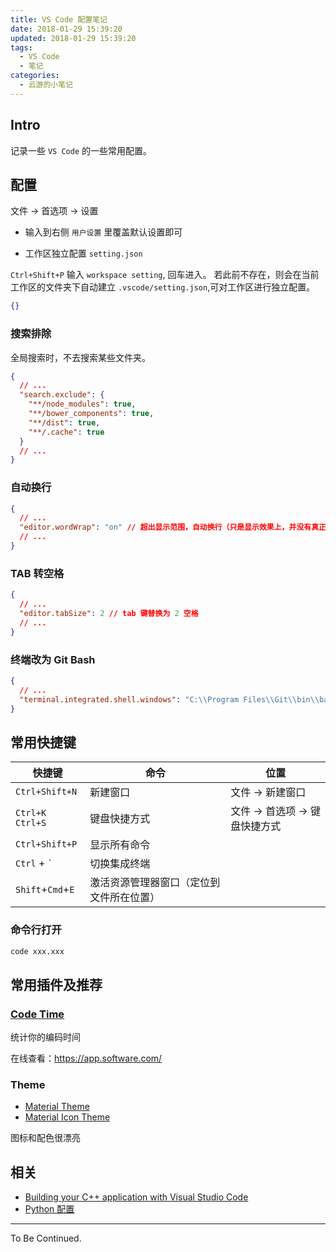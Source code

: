 ```yaml
---
title: VS Code 配置笔记
date: 2018-01-29 15:39:20
updated: 2018-01-29 15:39:20
tags:
  - VS Code
  - 笔记
categories:
  - 云游的小笔记
---
```


## Intro

记录一些 `VS Code` 的一些常用配置。

<!-- more -->

## 配置

文件 -> 首选项 -> 设置

- 输入到右侧 `用户设置` 里覆盖默认设置即可

- 工作区独立配置 `setting.json`

`Ctrl+Shift+P` 输入 `workspace setting`, 回车进入。
若此前不存在，则会在当前工作区的文件夹下自动建立 `.vscode/setting.json`,可对工作区进行独立配置。

```json
{}
```

### 搜索排除

全局搜索时，不去搜索某些文件夹。

```json
{
  // ...
  "search.exclude": {
    "**/node_modules": true,
    "**/bower_components": true,
    "**/dist": true,
    "**/.cache": true
  }
  // ...
}
```

### 自动换行

```json
{
  // ...
  "editor.wordWrap": "on" // 超出显示范围，自动换行（只是显示效果上，并没有真正换行）
  // ...
}
```

### TAB 转空格

```json
{
  // ...
  "editor.tabSize": 2 // tab 键替换为 2 空格
  // ...
}
```

### 终端改为 Git Bash

```json
{
  // ...
  "terminal.integrated.shell.windows": "C:\\Program Files\\Git\\bin\\bash.exe"
}
```

## 常用快捷键

| 快捷键            | 命令                                     | 位置                           |
| ----------------- | ---------------------------------------- | ------------------------------ |
| `Ctrl+Shift+N`    | 新建窗口                                 | 文件 -> 新建窗口               |
| `Ctrl+K Ctrl+S`   | 键盘快捷方式                             | 文件 -> 首选项 -> 键盘快捷方式 |
| `Ctrl+Shift+P`    | 显示所有命令                             |                                |
| `Ctrl` + `` ` ``  | 切换集成终端                             |                                |
| `Shift`+`Cmd`+`E` | 激活资源管理器窗口（定位到文件所在位置） |                                |

### 命令行打开

```bash
code xxx.xxx
```

## 常用插件及推荐

### [Code Time](https://marketplace.visualstudio.com/items?itemName=softwaredotcom.swdc-vscode)

统计你的编码时间

在线查看：<https://app.software.com/>

### Theme

- [Material Theme](https://marketplace.visualstudio.com/items?itemName=Equinusocio.vsc-material-theme)
- [Material Icon Theme](https://marketplace.visualstudio.com/items?itemName=PKief.material-icon-theme)

图标和配色很漂亮

## 相关

- [Building your C++ application with Visual Studio Code](https://devblogs.microsoft.com/cppblog/building-your-c-application-with-visual-studio-code/)
- [Python 配置](https://yunyoujun.cn/note/python-growth-path/#编辑器)

---

To Be Continued.
